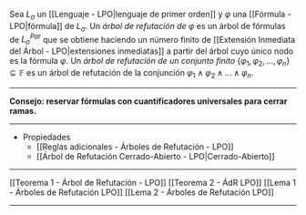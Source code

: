 Sea $L_{\sigma}$ un [[Lenguaje - LPO|lenguaje de primer orden]] y $\varphi$ una [[Fórmula - LPO|fórmula]] de $L_{\sigma}$. Un _árbol de refutación de_ $\varphi$ es un árbol de fórmulas de $L^{Par}_{\sigma}$ que se obtiene haciendo un número finito de [[Extensión Inmediata del Árbol - LPO|extensiones inmediatas]] a partir del árbol cuyo único nodo es la fórmula $\varphi$.
Un _árbol de refutación de un conjunto finito_ $\{\varphi_1, \varphi_2, \ldots, \varphi_n\} \subseteq \mathbb{F}$ es un árbol de refutación de la conjunción $\varphi_1 \land \varphi_2 \land \ldots \land \varphi_n$.
***
**Consejo: reservar fórmulas con cuantificadores universales para cerrar ramas.**
***
- Propiedades
	- [[Reglas adicionales - Árboles de Refutación - LPO]] 
	- [[Árbol de Refutación Cerrado-Abierto - LPO|Cerrado-Abierto]] 
***
[[Teorema 1 - Árbol de Refutación - LPO]] 
[[Teorema 2 - ÁdR LPO]]
[[Lema 1 - Árboles de Refutación LPO]] 
[[Lema 2 - Árboles de Refutación LPO]] 
***